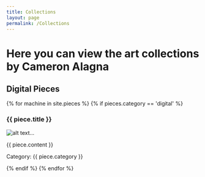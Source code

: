 ```yaml
---
title: Collections
layout: page
permalink: /Collections
---
```


# Here you can view the art collections by Cameron Alagna

## Digital Pieces

{% for machine in site.pieces %}
{% if pieces.category == 'digital' %}
<h3>{{ piece.title }}</h3>
<p> <img src="{{ piece.image }}" alt="alt text..."</p>
<p>{{ piece.content }}</p>
<p>Category: {{ piece.category }}</p>
{% endif %}
{% endfor %}
